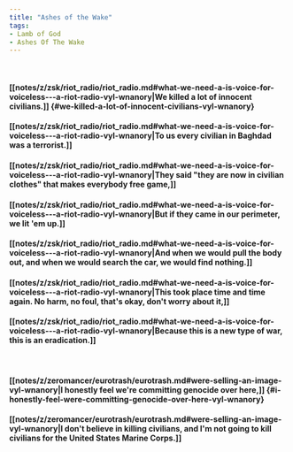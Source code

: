 ```yaml
---
title: "Ashes of the Wake"
tags:
- Lamb of God
- Ashes Of The Wake
---
```

&nbsp;
#### [[notes/z/zsk/riot_radio/riot_radio.md#what-we-need-a-is-voice-for-voiceless---a-riot-radio-vyl-wnanory|We killed a lot of innocent civilians.]] {#we-killed-a-lot-of-innocent-civilians-vyl-wnanory}
#### [[notes/z/zsk/riot_radio/riot_radio.md#what-we-need-a-is-voice-for-voiceless---a-riot-radio-vyl-wnanory|To us every civilian in Baghdad was a terrorist.]]
#### [[notes/z/zsk/riot_radio/riot_radio.md#what-we-need-a-is-voice-for-voiceless---a-riot-radio-vyl-wnanory|They said "they are now in civilian clothes" that makes everybody free game,]]
#### [[notes/z/zsk/riot_radio/riot_radio.md#what-we-need-a-is-voice-for-voiceless---a-riot-radio-vyl-wnanory|But if they came in our perimeter, we lit 'em up.]]
#### [[notes/z/zsk/riot_radio/riot_radio.md#what-we-need-a-is-voice-for-voiceless---a-riot-radio-vyl-wnanory|And when we would pull the body out, and when we would search the car, we would find nothing.]]
#### [[notes/z/zsk/riot_radio/riot_radio.md#what-we-need-a-is-voice-for-voiceless---a-riot-radio-vyl-wnanory|This took place time and time again. No harm, no foul, that's okay, don't worry about it,]]
#### [[notes/z/zsk/riot_radio/riot_radio.md#what-we-need-a-is-voice-for-voiceless---a-riot-radio-vyl-wnanory|Because this is a new type of war, this is an eradication.]]
&nbsp;
#### [[notes/z/zeromancer/eurotrash/eurotrash.md#were-selling-an-image-vyl-wnanory|I honestly feel we're committing genocide over here,]] {#i-honestly-feel-were-committing-genocide-over-here-vyl-wnanory}
#### [[notes/z/zeromancer/eurotrash/eurotrash.md#were-selling-an-image-vyl-wnanory|I don't believe in killing civilians, and I'm not going to kill civilians for the United States Marine Corps.]]

